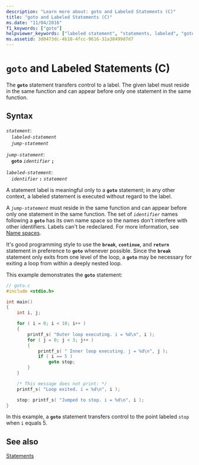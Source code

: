 ```yaml
---
description: "Learn more about: goto and Labeled Statements (C)"
title: "goto and Labeled Statements (C)"
ms.date: "11/04/2016"
f1_keywords: ["goto"]
helpviewer_keywords: ["labeled statement", "statements, labeled", "goto keyword [C]"]
ms.assetid: 3d0473dc-4b18-4fcc-9616-31a38499d7d7
---
```

# `goto` and Labeled Statements (C)

The **`goto`** statement transfers control to a label. The given label must reside in the same function and can appear before only one statement in the same function.

## Syntax

*`statement`*:\
&emsp;*`labeled-statement`*\
&emsp;*`jump-statement`*

*`jump-statement`*:\
&emsp;**`goto`**  *`identifier`*  **`;`**

*`labeled-statement`*:\
&emsp;*`identifier`*  **`:`**  *`statement`*

A statement label is meaningful only to a **`goto`** statement; in any other context, a labeled statement is executed without regard to the label.

A *`jump-statement`* must reside in the same function and can appear before only one statement in the same function. The set of *`identifier`* names following a **`goto`** has its own name space so the names don't interfere with other identifiers. Labels can't be redeclared. For more information, see [Name spaces](../c-language/name-spaces.md).

It's good programming style to use the **`break`**, **`continue`**, and **`return`** statement in preference to **`goto`** whenever possible. Since the **`break`** statement only exits from one level of the loop, a **`goto`** may be necessary for exiting a loop from within a deeply nested loop.

This example demonstrates the **`goto`** statement:

```c
// goto.c
#include <stdio.h>

int main()
{
    int i, j;

    for ( i = 0; i < 10; i++ )
    {
        printf_s( "Outer loop executing. i = %d\n", i );
        for ( j = 0; j < 3; j++ )
        {
            printf_s( " Inner loop executing. j = %d\n", j );
            if ( i == 5 )
                goto stop;
        }
    }

    /* This message does not print: */
    printf_s( "Loop exited. i = %d\n", i );

    stop: printf_s( "Jumped to stop. i = %d\n", i );
}
```

In this example, a **`goto`** statement transfers control to the point labeled `stop` when `i` equals 5.

## See also

[Statements](../c-language/statements-c.md)
